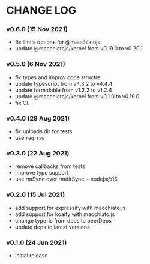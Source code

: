 # CHANGE LOG

### v0.6.0 (15 Nov 2021)

- fix limtis options for @macchiatojs.
- update @macchiatojs/kernel from v0.19.0 to v0.20.1.

### v0.5.0 (6 Nov 2021)

- fix types and improv code structre.
- update typescript from v4.3.2 to v4.4.4.
- update formidable from v1.2.2 to v1.2.4
- update @macchiatojs/kernel from v0.1.0 to v0.19.0
- fix CI.

### v0.4.0 (28 Aug 2021)

- fix uploads dir for tests
- use `req.raw`

### v0.3.0 (22 Aug 2021)

- remove callbacks from tests
- improve type support
- use rmSync over rmdirSync --nodejs@16.

### v0.2.0 (15 Jul 2021)

- add support for expressify with macchiato.js
- add support for koaify with macchiato.js
- change type-is from deps to peerDeps
- update deps to latest versions

### v0.1.0 (24 Jun 2021)

- initial release
